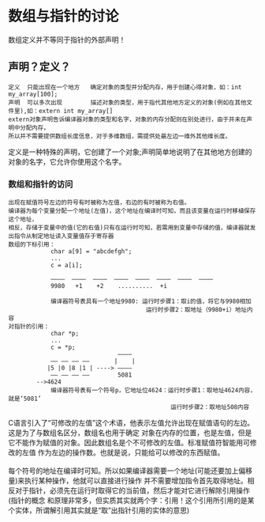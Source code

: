 # 数组与指针的讨论

数组定义并不等同于指针的外部声明！
## 声明？定义？
    定义  只能出现在一个地方   确定对象的类型并分配内存，用于创建心得对象，如：int my_array[100];
    声明  可以多次出现        描述对象的类型，用于指代其他地方定义的对象(例如在其他文件里),如：extern int my_array[]
    extern对象声明告诉编译器对象的类型和名字，对象的内存分配则在别处进行，由于并未在声明中分配内存，
    所以并不需要提供数组长度信息，对于多维数组，需提供处最左边一维外其他维长度。
定义是一种特殊的声明，它创建了一个对象;声明简单地说明了在其他地方创建的对象的名字，它允许你使用这个名字。
### 数组和指针的访问
    出现在赋值符号左边的符号有时被称为左值，右边的有时被称为右值。
    编译器为每个变量分配一个地址(左值)，这个地址在编译时可知，而且该变量在运行时移植保存这个地址，
    相反，存储于变量中的值(它的右值)只有在运行时可知，若需用到变量中存储的值，编译器就发出指令从制定地址读入变量值存于寄存器
    数组的下标引用：
                char a[9] = "abcdefgh";
                ...
                c = a[i];
                
                ————  ————  ————  ————  ————  ————  ————  ————
                9980   +1    +2    ..........  +i 
                
                编译器符号表具有一个地址9980: 运行时步骤1：取i的值，将它与9980相加
                                           运行时步骤2：取地址（9980+i）地址内容
    对指针的引用：
                char *p;
                ...
                c = *p;
                                   ————
                —— —— —— ——       |    |
               |5 |0 |8 |1 | ----> ————
                —— —— —— ——        5081   
            -->4624
                编译器符号表有一个符号p，它地址位4624：运行时步骤1：取地址4624内容，就是‘5081’
                                                  运行时步骤2：取地址508内容
  C语言引入了“可修改的左值”这个术语，他表示左值允许出现在赋值语句的左边。这是为了与数组名区分，数组名也用于确定
对象在内存的位置，也是左值，但是它不能作为赋值的对象。因此数组名是个不可修改的左值。标准赋值符智能用可修改的左值
作为左边的操作数。也就是说，只能给可以修改的东西赋值。<br/>
<br/>
  每个符号的地址在编译时可知。所以如果编译器需要一个地址(可能还要加上偏移量)来执行某种操作，他就可以直接进行操作
并不需要增加指令首先取得地址。相反对于指针，必须先在运行时取得它的当前值，然后才能对它进行解除引用操作(指针的概念
和原理非常多，但实质其实就两个字：引用！这个引用所引用的是某个实体，所谓解引用其实就是“取”出指针引用的实体的意思)
